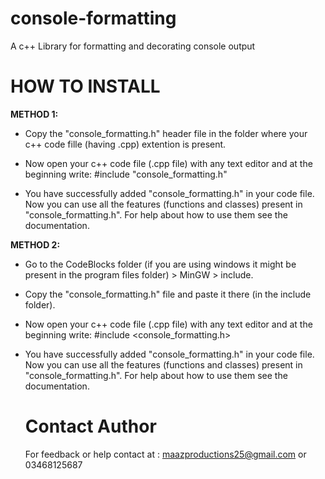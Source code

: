   # console-formatting
A c++ Library for formatting and decorating console output

  # HOW TO INSTALL

<b> METHOD 1: </b>

* Copy the "console_formatting.h" header file in the folder where your c++ code fille
   (having .cpp) extention is present.

* Now open your c++ code file (.cpp file) with any text editor and at the beginning write:
   #include "console_formatting.h"

* You have successfully added "console_formatting.h" in your code file. Now you can use
   all the features (functions and classes) present in "console_formatting.h". For help about
   how to use them see the documentation.
   
   
<b> METHOD 2: </b>
   
* Go to the CodeBlocks folder (if you are using windows it might be present in the program
   files folder) > MinGW > include.

* Copy the "console_formatting.h" file and paste it there (in the include folder).

* Now open your c++ code file (.cpp file) with any text editor and at the beginning write:
   #include <console_formatting.h>

* You have successfully added "console_formatting.h" in your code file. Now you can use
   all the features (functions and classes) present in "console_formatting.h". For help about
   how to use them see the documentation.
   
   
   
   # Contact Author
   For feedback or help contact at : maazproductions25@gmail.com or 03468125687